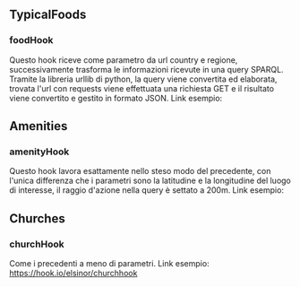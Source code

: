 ## TypicalFoods
### foodHook
Questo hook riceve come parametro da url country e regione, successivamente trasforma le informazioni ricevute in una query SPARQL. Tramite la libreria urllib di python, la query viene convertita ed elaborata, trovata l'url con requests viene effettuata una richiesta GET e il risultato viene convertito e gestito in formato JSON. Link esempio: 

## Amenities
### amenityHook
Questo hook lavora esattamente nello steso modo del precedente, con l'unica differenza che i parametri sono la latitudine e la longitudine del luogo di interesse, il raggio d'azione nella query è settato a 200m. Link esempio: 

## Churches
### churchHook
Come i precedenti a meno di parametri. Link esempio: https://hook.io/elsinor/churchhook
